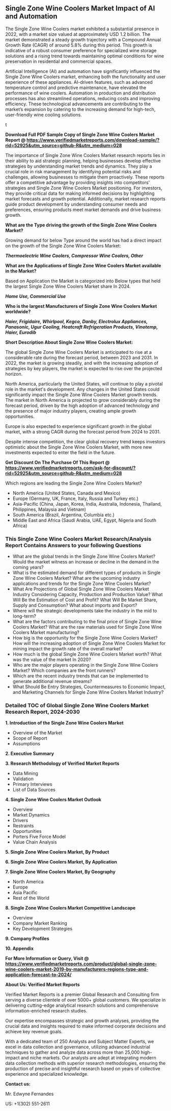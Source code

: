 <h2>Single Zone Wine Coolers Market Impact of AI and Automation</h2><p>The Single Zone Wine Coolers market exhibited a substantial presence in 2022, with a market size valued at approximately USD 1.2 billion. The market demonstrated a steady growth trajectory with a Compound Annual Growth Rate (CAGR) of around 5.8% during this period. This growth is indicative of a robust consumer preference for specialized wine storage solutions and a rising trend towards maintaining optimal conditions for wine preservation in residential and commercial spaces.</p><p>Artificial Intelligence (AI) and automation have significantly influenced the Single Zone Wine Coolers market, enhancing both the functionality and user experience of these appliances. AI-driven features, such as advanced temperature control and predictive maintenance, have elevated the performance of wine coolers. Automation in production and distribution processes has also streamlined operations, reducing costs and improving efficiency. These technological advancements are contributing to the market’s expansion by catering to the increasing demand for high-tech, user-friendly wine cooling solutions.</p>t</p><p id="" class=""><strong>Download Full PDF Sample Copy of Single Zone Wine Coolers Market Report @ <a href="https://www.verifiedmarketreports.com/download-sample/?rid=52925&utm_source=github-R&utm_medium=028" target="_blank">https://www.verifiedmarketreports.com/download-sample/?rid=52925&utm_source=github-R&utm_medium=028</a></strong></p><p>The importance of&nbsp;Single Zone Wine Coolers Market research reports lies in their ability to aid strategic planning, helping businesses develop effective strategies by understanding market trends and dynamics. They play a crucial role in risk management by identifying potential risks and challenges, allowing businesses to mitigate them proactively. These reports offer a competitive advantage by providing insights into competitors' strategies and Single Zone Wine Coolers Market positioning. For investors, they provide critical data for making informed decisions by highlighting market forecasts and growth potential. Additionally, market research reports guide product development by understanding consumer needs and preferences, ensuring products meet market demands and drive business growth.</p><p><strong>What are the&nbsp;Type driving the growth of the Single Zone Wine Coolers Market?</strong></p><p id="" class="">Growing demand for below Type around the world has had a direct impact on the growth of the Single Zone Wine Coolers Market:</p><em><strong>Thermoelectric Wine Coolers, Compressor Wine Coolers, Other</strong></em></p><strong>What are the&nbsp;Applications&nbsp;of Single Zone Wine Coolers Market available in the Market?</strong></p><p id="" class="">Based on Application the Market is categorized into Below types that held the largest Single Zone Wine Coolers Market share In 2024.</p><em><strong>Home Use, Commercial Use</strong></em></p><strong>Who is the largest Manufacturers of Single Zone Wine Coolers Market worldwide?</strong></p><p><em><strong>Haier, Frigidaire, Whirlpool, Kegco, Danby, Electrolux Appliances, Panasonic, Ugur Cooling, Heatcraft Refrigeration Products, Vinotemp, Haier, Eurodib</strong></em></p><p id="" class=""><strong>Short Description About Single Zone Wine Coolers Market:</strong></p><p>The global Single Zone Wine Coolers Market is anticipated to rise at a considerable rate during the forecast period, between 2023 and 2031. In 2022, the market is growing steadily, and with the increasing adoption of strategies by key players, the market is expected to rise over the projected horizon.</p><p>North America, particularly the United States, will continue to play a pivotal role in the market's development. Any changes in the United States could significantly impact the Single Zone Wine Coolers Market growth trends. The market in North America is projected to grow considerably during the forecast period, driven by the high adoption of advanced technology and the presence of major industry players, creating ample growth opportunities.</p><p>Europe is also expected to experience significant growth in the global market, with a strong CAGR during the forecast period from 2024 to 2031.</p><p>Despite intense competition, the clear global recovery trend keeps investors optimistic about the Single Zone Wine Coolers Market, with more new investments expected to enter the field in the future.</p><p id="" class=""><strong>Get Discount On The Purchase Of This Report @ <a href="https://www.verifiedmarketreports.com/ask-for-discount/?rid=52925&utm_source=github-R&utm_medium=028" target="_blank">https://www.verifiedmarketreports.com/ask-for-discount/?rid=52925&utm_source=github-R&utm_medium=028</a></strong></p>Which regions are leading the Single Zone Wine Coolers Market?</p><ul><li>North America (United States, Canada and Mexico)</li><li>Europe (Germany, UK, France, Italy, Russia and Turkey etc.)</li><li>Asia-Pacific (China, Japan, Korea, India, Australia, Indonesia, Thailand, Philippines, Malaysia and Vietnam)</li><li>South America (Brazil, Argentina, Columbia etc.)</li><li>Middle East and Africa (Saudi Arabia, UAE, Egypt, Nigeria and South Africa)</li></ul><h3 id="" class="">This Single Zone Wine Coolers Market Research/Analysis Report Contains Answers to your following Questions</h3><ul><li>What are the global trends in the Single Zone Wine Coolers Market? Would the market witness an increase or decline in the demand in the coming years?</li><li>What is the estimated demand for different types of products in Single Zone Wine Coolers Market? What are the upcoming industry applications and trends for the Single Zone Wine Coolers Market?</li><li>What Are Projections of Global Single Zone Wine Coolers Market Industry Considering Capacity, Production and Production Value? What Will Be the Estimation of Cost and Profit? What Will Be Market Share, Supply and Consumption? What about imports and Export?</li><li>Where will the strategic developments take the industry in the mid to long-term?</li><li>What are the factors contributing to the final price of Single Zone Wine Coolers Market? What are the raw materials used for Single Zone Wine Coolers Market manufacturing?</li><li>How big is the opportunity for the Single Zone Wine Coolers Market? How will the increasing adoption of Single Zone Wine Coolers Market for mining impact the growth rate of the overall market?</li><li>How much is the global Single Zone Wine Coolers Market worth? What was the value of the market In 2020?</li><li>Who are the major players operating in the Single Zone Wine Coolers Market? Which companies are the front runners?</li><li>Which are the recent industry trends that can be implemented to generate additional revenue streams?</li><li>What Should Be Entry Strategies, Countermeasures to Economic Impact, and Marketing Channels for Single Zone Wine Coolers Market Industry?</li></ul><h3 id="" class="">Detailed TOC of Global Single Zone Wine Coolers Market Research Report, 2024-2030</h3><p id="" class=""><strong>1. Introduction of the Single Zone Wine Coolers Market</strong></p><ul><li>Overview of the Market</li><li>Scope of Report</li><li>Assumptions</li></ul><p id="" class=""><strong>2. Executive Summary</strong></p><p id="" class=""><strong>3. Research Methodology of Verified Market Reports</strong></p><ul><li>Data Mining</li><li>Validation</li><li>Primary Interviews</li><li>List of Data Sources</li></ul><p id="" class=""><strong>4. Single Zone Wine Coolers Market Outlook</strong></p><ul><li>Overview</li><li>Market Dynamics</li><li>Drivers</li><li>Restraints</li><li>Opportunities</li><li>Porters Five Force Model</li><li>Value Chain Analysis</li></ul><p id="" class=""><strong>5. Single Zone Wine Coolers Market, By Product</strong></p><p id="" class=""><strong>6. Single Zone Wine Coolers Market, By Application</strong></p><p id="" class=""><strong>7. Single Zone Wine Coolers Market, By Geography</strong></p><ul><li>North America</li><li>Europe</li><li>Asia Pacific</li><li>Rest of the World</li></ul><p id="" class=""><strong>8. Single Zone Wine Coolers Market Competitive Landscape</strong></p><ul><li>Overview</li><li>Company Market Ranking</li><li>Key Development Strategies</li></ul><p id="" class=""><strong>9. Company Profiles</strong></p><p id="" class=""><strong>10. Appendix</strong></p><p id="" class=""><strong>For More Information or Query, Visit @ <a href="https://www.verifiedmarketreports.com/product/global-single-zone-wine-coolers-market-2019-by-manufacturers-regions-type-and-application-forecast-to-2024/" target="_blank">https://www.verifiedmarketreports.com/product/global-single-zone-wine-coolers-market-2019-by-manufacturers-regions-type-and-application-forecast-to-2024/</a></strong></p><p id="" class=""><strong>About Us: Verified Market Reports</strong></p><p id="" class="">Verified Market Reports is a premier Global Research and Consulting firm serving a diverse clientele of over 5000+ global customers. We specialize in delivering cutting-edge analytical research solutions and comprehensive information-enriched research studies.</p><p id="" class="">Our expertise encompasses strategic and growth analyses, providing the crucial data and insights required to make informed corporate decisions and achieve key revenue goals.</p><p id="" class="">With a dedicated team of 250 Analysts and Subject Matter Experts, we excel in data collection and governance, utilizing advanced industrial techniques to gather and analyze data across more than 25,000 high-impact and niche markets. Our analysts are adept at integrating modern data collection methods with superior research methodologies, ensuring the production of precise and insightful research based on years of collective experience and specialized knowledge.</p><p id="" class=""><strong>Contact us:</strong></p><p id="" class="">Mr. Edwyne Fernandes</p><p id="" class="">US: +1(302) 551-2611</p>
